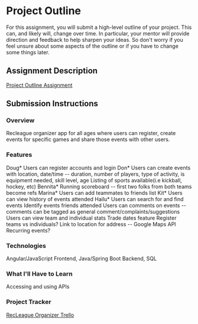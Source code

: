 # Project Outline
For this assignment, you will submit a high-level outline of your project. This can, and likely will, change over time. In particular, your mentor will provide direction and feedback to help sharpen your ideas. So don't worry if you feel unsure about some aspects of the outline or if you have to change some things later.

## Assignment Description
[Project Outline Assignment](https://education.launchcode.org/liftoff/modules/assignments/project-outline)

## Submission Instructions

### Overview
   Recleague organizer app for all ages where users can register, create events for specific games and share those events with other users. 
### Features
   Doug* Users can register accounts and login
   Don* Users can create events with location, date/time -- duration, number of players, type of activity, is equipment needed, skill level, age
   Listing of sports available(i.e kickball, hockey, etc)
   Bennita*  Running scoreboard -- first two folks from both teams become refs
   Marina*  Users can add teammates to friends list
   Kit* Users can view history of events attended
   Hailu* Users can search for and find events
   Identify events friends attended
   Users can comments on events -- comments can be tagged as general comment/complaints/suggestions
   Users can view team and individual stats
   Trade dates feature 
   Register teams vs individuals?
   Link to location for address -- Google Maps API
   Recurring events?

### Technologies
   Angular/JavaScript Frontend, Java/Spring Boot Backend, SQL

### What I'll Have to Learn
   Accessing and using APIs

### Project Tracker
[RecLeague Organizer Trello](https://trello.com/b/4CciJPnR/recleague-organizer)
